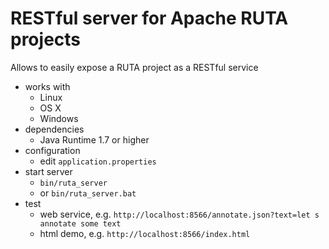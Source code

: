 # RESTful server for Apache RUTA projects

Allows to easily expose a RUTA project as a RESTful service

* works with 
    * Linux
    * OS X
    * Windows
* dependencies
    * Java Runtime 1.7 or higher
* configuration
    * edit `application.properties`
* start server
    * `bin/ruta_server`
    * or `bin/ruta_server.bat`
* test
    * web service, e.g. `http://localhost:8566/annotate.json?text=let s annotate some text`
    * html demo, e.g. `http://localhost:8566/index.html`

